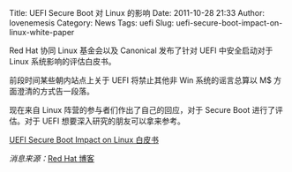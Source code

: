 Title: UEFI Secure Boot 对 Linux 的影响
Date: 2011-10-28 21:33
Author: lovenemesis
Category: News
Tags: uefi
Slug: uefi-secure-boot-impact-on-linux-white-paper

Red Hat 协同 Linux 基金会以及 Canonical 发布了针对 UEFI 中安全启动对于
Linux 系统影响的评估白皮书。

前段时间某些朝内站点上关于 UEFI 将禁止其他非 Win 系统的谣言总算以 M$
方面澄清的方式告一段落。

现在来自 Linux 阵营的参与者们作出了自己的回应，对于 Secure Boot
进行了评估。对于 UEFI 想要深入研究的朋友可以拿来参考。

[UEFI Secure Boot Impact on Linux
白皮书](http://ozlabs.org/docs/uefi-secure-boot-impact-on-linux.pdf)

*消息来源：*[Red Hat
博客](http://www.redhat.com/about/news/blog/red-hat-the-linux-foundation-and-canonical-publish-white-paper-on-unfied-extensible-firmware-interface)

